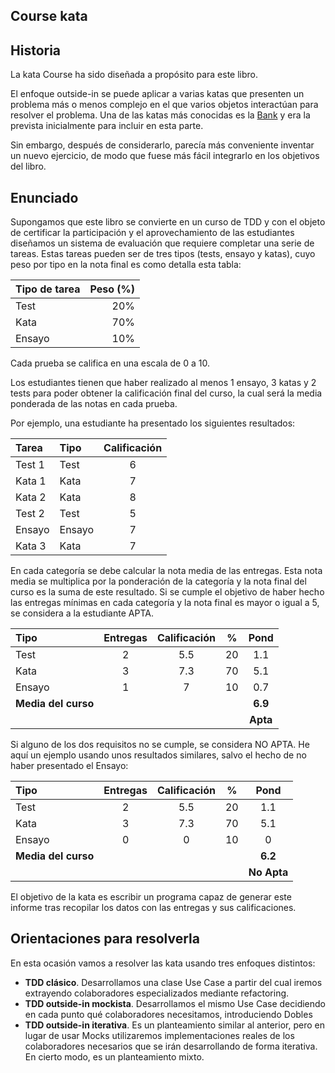 ## Course kata

## Historia

La kata Course ha sido diseñada a propósito para este libro. 

El enfoque outside-in se puede aplicar a varias katas que presenten un problema más o menos complejo en el que varios objetos interactúan para resolver el problema. Una de las katas más conocidas es la [Bank](https://katalyst.codurance.com/bank) y era la prevista inicialmente para incluir en esta parte.

Sin embargo, después de considerarlo, parecía más conveniente inventar un nuevo ejercicio, de modo que fuese más fácil integrarlo en los objetivos del libro.

## Enunciado

Supongamos que este libro se convierte en un curso de TDD y con el objeto de certificar la participación y el aprovechamiento de las estudiantes diseñamos un sistema de evaluación que requiere completar una serie de tareas. Estas tareas pueden ser de tres tipos (tests, ensayo y katas), cuyo peso por tipo en la nota final es como detalla esta tabla:

| Tipo de tarea | Peso (%) |
|:--------------|---------:|
| Test          | 20%      |
| Kata          | 70%      |
| Ensayo        | 10%      |

Cada prueba se califica en una escala de 0 a 10.

Los estudiantes tienen que haber realizado al menos 1 ensayo, 3 katas y 2 tests para poder obtener la calificación final del curso, la cual será la media ponderada de las notas en cada prueba.

Por ejemplo, una estudiante ha presentado los siguientes resultados:

| Tarea | Tipo | Calificación |
|:--|:--|:--:|
| Test 1 | Test | 6 |
| Kata 1 | Kata | 7 |
| Kata 2 | Kata | 8 |
| Test 2 | Test | 5 |
| Ensayo | Ensayo | 7 |
| Kata 3 | Kata | 7 |

En cada categoría se debe calcular la nota media de las entregas. Esta nota media se multiplica por la ponderación de la categoría y la nota final del curso es la suma de este resultado. Si se cumple el objetivo de haber hecho las entregas mínimas en cada categoría y la nota final es mayor o igual a 5, se considera a la estudiante APTA.

| Tipo | Entregas | Calificación | % | Pond |
|:--|:--:|:--:|:--:|:--:|
| Test | 2 | 5.5 | 20 | 1.1 |
| Kata | 3 | 7.3 | 70 | 5.1 |
| Ensayo | 1 | 7 | 10 | 0.7 |
| **Media del curso** | | | | **6.9** |
|  | | |  | **Apta** |

Si alguno de los dos requisitos no se cumple, se considera NO APTA. He aquí un ejemplo usando unos resultados similares, salvo el hecho de no haber presentado el Ensayo:

| Tipo | Entregas | Calificación | % | Pond |
|:--|:--:|:--:|:--:|:--:|
| Test | 2 | 5.5 | 20 | 1.1 |
| Kata | 3 | 7.3 | 70 | 5.1 |
| Ensayo | 0 | 0 | 10 | 0 |
| **Media del curso** | | | | **6.2** |
|  | | |  | **No Apta** |

El objetivo de la kata es escribir un programa capaz de generar este informe tras recopilar los datos con las entregas y sus calificaciones.

## Orientaciones para resolverla

En esta ocasión vamos a resolver las kata usando tres enfoques distintos:

* **TDD clásico**. Desarrollamos una clase Use Case a partir del cual iremos extrayendo colaboradores especializados mediante refactoring.
* **TDD outside-in mockista**. Desarrollamos el mismo Use Case decidiendo en cada punto qué colaboradores necesitamos, introduciendo Dobles
* **TDD outside-in iterativa**. Es un planteamiento similar al anterior, pero en lugar de usar Mocks utilizaremos implementaciones reales de los colaboradores necesarios que se irán desarrollando de forma iterativa. En cierto modo, es un planteamiento mixto.



